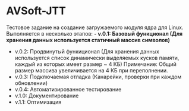 # AVSoft-JTT
Тестовое задание на создание загружаемого модуля ядра для Linux.
Выполняется в несколько этапов:
  **- v.0.1: Базовый функционал (Для хранения данных используется статичный массив символов)**
  - v.0.2: Продвинутый функиционал (Для хранения данных используется список динамически выделяемых кусков памяти, каждый из которых имеет размер ~ 4 КБ)
  Примечание: Общий размер массива увеличивается на 4 КБ при переполнении.
  - v.0.3: Подключаемая отладка (Канарейки, проверки при каждом обновлении)
  - v.0.4: Автоматизированное тестирование
  - v.1.0:  Документирование
  - v.1.1: Оптимизация
